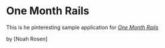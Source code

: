# One Month Rails

This is he pinteresting sample application for 
[*One Month Rails*](http://onemonthrails.com)

by [Noah Rosen]
